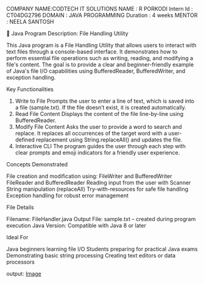 COMPANY NAME:CODTECH IT SOLUTIONS 
NAME : R PORKODI 
Intern Id : CT04DG2796
DOMAIN : JAVA PROGRAMMING 
Duration : 4 weeks 
MENTOR : NEELA SANTOSH 

📄 Java Program Description: File Handling Utility

This Java program is a File Handling Utility that allows users to interact with text files through a console-based interface. It demonstrates how to perform essential file operations such as writing, reading, and modifying a file's content. The goal is to provide a clear and beginner-friendly example of Java's file I/O capabilities using BufferedReader, BufferedWriter, and exception handling.

Key Functionalities

1. Write to File
Prompts the user to enter a line of text, which is saved into a file (sample.txt). If the file doesn’t exist, it is created automatically.
2. Read File Content
Displays the content of the file line-by-line using BufferedReader.
3. Modify File Content
Asks the user to provide a word to search and replace. It replaces all occurrences of the target word with a user-defined replacement using String.replaceAll() and updates the file.
4. Interactive CLI
The program guides the user through each step with clear prompts and emoji indicators for a friendly user experience.

Concepts Demonstrated

File creation and modification using:
FileWriter and BufferedWriter
FileReader and BufferedReader
Reading input from the user with Scanner
String manipulation (replaceAll)
Try-with-resources for safe file handling
Exception handling for robust error management 

File Details

Filename: FileHandler.java
Output File: sample.txt – created during program execution
Java Version: Compatible with Java 8 or later

Ideal For

Java beginners learning file I/O
Students preparing for practical Java exams
Demonstrating basic string processing
Creating text editors or data processors 


output: 
[Image](https://github.com/user-attachments/assets/18711316-d82f-48f9-a750-6afa1e7ec19c)

